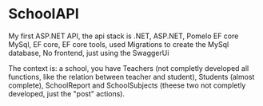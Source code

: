 # SchoolAPI

My first ASP.NET API, the api stack is .NET, ASP.NET, Pomelo EF core MySql, EF core, EF core tools, used Migrations to create the MySql database, No frontend, just using the SwaggerUi

The context is: a school, you have Teachers (not completly developed all functions, like the relation between teacher and student), Students (almost complete), SchoolReport and SchoolSubjects (theese two not completly developed, just the "post" actions).
